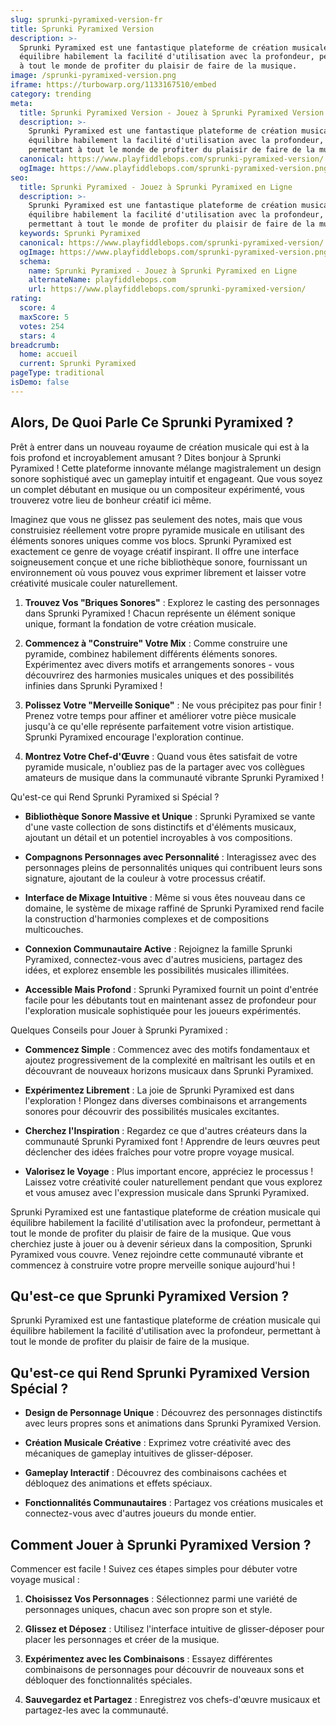 ```yaml
---
slug: sprunki-pyramixed-version-fr
title: Sprunki Pyramixed Version
description: >-
  Sprunki Pyramixed est une fantastique plateforme de création musicale qui
  équilibre habilement la facilité d'utilisation avec la profondeur, permettant
  à tout le monde de profiter du plaisir de faire de la musique.
image: /sprunki-pyramixed-version.png
iframe: https://turbowarp.org/1133167510/embed
category: trending
meta:
  title: Sprunki Pyramixed Version - Jouez à Sprunki Pyramixed Version en Ligne
  description: >-
    Sprunki Pyramixed est une fantastique plateforme de création musicale qui
    équilibre habilement la facilité d'utilisation avec la profondeur,
    permettant à tout le monde de profiter du plaisir de faire de la musique.
  canonical: https://www.playfiddlebops.com/sprunki-pyramixed-version/
  ogImage: https://www.playfiddlebops.com/sprunki-pyramixed-version.png
seo:
  title: Sprunki Pyramixed - Jouez à Sprunki Pyramixed en Ligne
  description: >-
    Sprunki Pyramixed est une fantastique plateforme de création musicale qui
    équilibre habilement la facilité d'utilisation avec la profondeur,
    permettant à tout le monde de profiter du plaisir de faire de la musique.
  keywords: Sprunki Pyramixed
  canonical: https://www.playfiddlebops.com/sprunki-pyramixed-version/
  ogImage: https://www.playfiddlebops.com/sprunki-pyramixed-version.png
  schema:
    name: Sprunki Pyramixed - Jouez à Sprunki Pyramixed en Ligne
    alternateName: playfiddlebops.com
    url: https://www.playfiddlebops.com/sprunki-pyramixed-version/
rating:
  score: 4
  maxScore: 5
  votes: 254
  stars: 4
breadcrumb:
  home: accueil
  current: Sprunki Pyramixed
pageType: traditional
isDemo: false
---
```


## Alors, De Quoi Parle Ce Sprunki Pyramixed ?

Prêt à entrer dans un nouveau royaume de création musicale qui est à la fois profond et incroyablement amusant ? Dites bonjour à Sprunki Pyramixed ! Cette plateforme innovante mélange magistralement un design sonore sophistiqué avec un gameplay intuitif et engageant. Que vous soyez un complet débutant en musique ou un compositeur expérimenté, vous trouverez votre lieu de bonheur créatif ici même.

Imaginez que vous ne glissez pas seulement des notes, mais que vous construisiez réellement votre propre pyramide musicale en utilisant des éléments sonores uniques comme vos blocs. Sprunki Pyramixed est exactement ce genre de voyage créatif inspirant. Il offre une interface soigneusement conçue et une riche bibliothèque sonore, fournissant un environnement où vous pouvez vous exprimer librement et laisser votre créativité musicale couler naturellement.

1. **Trouvez Vos "Briques Sonores"** : Explorez le casting des personnages dans Sprunki Pyramixed ! Chacun représente un élément sonique unique, formant la fondation de votre création musicale.

1. **Commencez à "Construire" Votre Mix** : Comme construire une pyramide, combinez habilement différents éléments sonores. Expérimentez avec divers motifs et arrangements sonores - vous découvrirez des harmonies musicales uniques et des possibilités infinies dans Sprunki Pyramixed !

1. **Polissez Votre "Merveille Sonique"** : Ne vous précipitez pas pour finir ! Prenez votre temps pour affiner et améliorer votre pièce musicale jusqu'à ce qu'elle représente parfaitement votre vision artistique. Sprunki Pyramixed encourage l'exploration continue.

1. **Montrez Votre Chef-d'Œuvre** : Quand vous êtes satisfait de votre pyramide musicale, n'oubliez pas de la partager avec vos collègues amateurs de musique dans la communauté vibrante Sprunki Pyramixed !

Qu'est-ce qui Rend Sprunki Pyramixed si Spécial ?

- **Bibliothèque Sonore Massive et Unique** : Sprunki Pyramixed se vante d'une vaste collection de sons distinctifs et d'éléments musicaux, ajoutant un détail et un potentiel incroyables à vos compositions.

- **Compagnons Personnages avec Personnalité** : Interagissez avec des personnages pleins de personnalités uniques qui contribuent leurs sons signature, ajoutant de la couleur à votre processus créatif.

- **Interface de Mixage Intuitive** : Même si vous êtes nouveau dans ce domaine, le système de mixage raffiné de Sprunki Pyramixed rend facile la construction d'harmonies complexes et de compositions multicouches.

- **Connexion Communautaire Active** : Rejoignez la famille Sprunki Pyramixed, connectez-vous avec d'autres musiciens, partagez des idées, et explorez ensemble les possibilités musicales illimitées.

- **Accessible Mais Profond** : Sprunki Pyramixed fournit un point d'entrée facile pour les débutants tout en maintenant assez de profondeur pour l'exploration musicale sophistiquée pour les joueurs expérimentés.

Quelques Conseils pour Jouer à Sprunki Pyramixed :

- **Commencez Simple** : Commencez avec des motifs fondamentaux et ajoutez progressivement de la complexité en maîtrisant les outils et en découvrant de nouveaux horizons musicaux dans Sprunki Pyramixed.

- **Expérimentez Librement** : La joie de Sprunki Pyramixed est dans l'exploration ! Plongez dans diverses combinaisons et arrangements sonores pour découvrir des possibilités musicales excitantes.

- **Cherchez l'Inspiration** : Regardez ce que d'autres créateurs dans la communauté Sprunki Pyramixed font ! Apprendre de leurs œuvres peut déclencher des idées fraîches pour votre propre voyage musical.

- **Valorisez le Voyage** : Plus important encore, appréciez le processus ! Laissez votre créativité couler naturellement pendant que vous explorez et vous amusez avec l'expression musicale dans Sprunki Pyramixed.

Sprunki Pyramixed est une fantastique plateforme de création musicale qui équilibre habilement la facilité d'utilisation avec la profondeur, permettant à tout le monde de profiter du plaisir de faire de la musique. Que vous cherchiez juste à jouer ou à devenir sérieux dans la composition, Sprunki Pyramixed vous couvre. Venez rejoindre cette communauté vibrante et commencez à construire votre propre merveille sonique aujourd'hui !

## Qu'est-ce que Sprunki Pyramixed Version ?

Sprunki Pyramixed est une fantastique plateforme de création musicale qui équilibre habilement la facilité d'utilisation avec la profondeur, permettant à tout le monde de profiter du plaisir de faire de la musique.

## Qu'est-ce qui Rend Sprunki Pyramixed Version Spécial ?

- **Design de Personnage Unique** : Découvrez des personnages distinctifs avec leurs propres sons et animations dans Sprunki Pyramixed Version.

- **Création Musicale Créative** : Exprimez votre créativité avec des mécaniques de gameplay intuitives de glisser-déposer.

- **Gameplay Interactif** : Découvrez des combinaisons cachées et débloquez des animations et effets spéciaux.

- **Fonctionnalités Communautaires** : Partagez vos créations musicales et connectez-vous avec d'autres joueurs du monde entier.

## Comment Jouer à Sprunki Pyramixed Version ?

Commencer est facile ! Suivez ces étapes simples pour débuter votre voyage musical :

1. **Choisissez Vos Personnages** : Sélectionnez parmi une variété de personnages uniques, chacun avec son propre son et style.

1. **Glissez et Déposez** : Utilisez l'interface intuitive de glisser-déposer pour placer les personnages et créer de la musique.

1. **Expérimentez avec les Combinaisons** : Essayez différentes combinaisons de personnages pour découvrir de nouveaux sons et débloquer des fonctionnalités spéciales.

1. **Sauvegardez et Partagez** : Enregistrez vos chefs-d'œuvre musicaux et partagez-les avec la communauté.